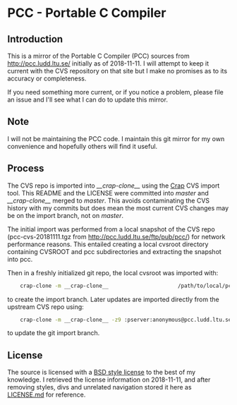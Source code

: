 # PCC - Portable C Compiler

## Introduction
This is a mirror of the Portable C Compiler (PCC) sources from http://pcc.ludd.ltu.se/ initially as of 2018-11-11. I will attempt to keep it current with the CVS repository on that site but I make no promises as to its accuracy or completeness.

If you need something more current, or if you notice a problem, please file an issue and I'll see what I can do to update this mirror.

## Note
I will not be maintaining the PCC code. I maintain this git mirror for my own convenience and hopefully others will find it useful.

## Process
The CVS repo is imported into *\_\_crap-clone\_\_* using the [Crap](https://github.com/rcls/crap/) CVS import tool. This README and the LICENSE were committed into *master* and *\_\_crap-clone\_\_* merged to *master*. This avoids contaminating the CVS history with my commits but does mean the most current CVS changes may be on the import branch, not on *master*.

The initial import was performed from a local snapshot of the CVS repo (pcc-cvs-20181111.tgz from http://pcc.ludd.ltu.se/ftp/pub/pcc/) for network performance reasons. This entailed creating a local cvsroot directory containing CVSROOT and pcc subdirectories and extracting the snapshot into pcc.

Then in a freshly initialized git repo, the local cvsroot was imported with:
```sh
    crap-clone -m __crap-clone__                      /path/to/local/pcc/cvsroot pcc
```
to create the import branch. Later updates are imported directly from the upstream CVS repo using:
```sh
    crap-clone -m __crap-clone__ -z9 :pserver:anonymous@pcc.ludd.ltu.se:/cvsroot pcc
```
to update the git import branch.

## License
The source is licensed with a [BSD style license](http://pcc.ludd.ltu.se/licenses/) to the best of my knowledge. I retrieved the license information on 2018-11-11, and after removing styles, divs and unrelated navigation stored it here as [LICENSE.md](./LICENSE.md) for reference.
